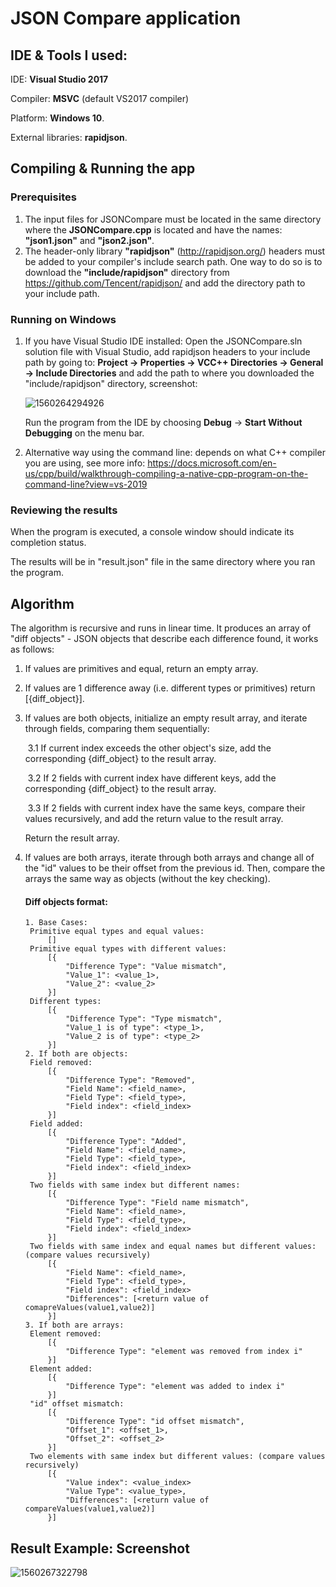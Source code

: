 # JSON Compare application

## IDE & Tools I used:

IDE: **Visual Studio 2017**  

Compiler:  **MSVC** (default VS2017 compiler)

Platform: **Windows 10**.

External libraries: **rapidjson**.

## Compiling & Running the app

### Prerequisites

1. The input files for JSONCompare must be located in the same directory where the **JSONCompare.cpp** is located and have the names: **"json1.json"** and **"json2.json"**.
2. The header-only library **"rapidjson"** (<http://rapidjson.org/>) headers must be added to your compiler's include search path. One way to do so is to download the **"include/rapidjson"** directory from <https://github.com/Tencent/rapidjson/> and add the directory path to your include path.

### Running on Windows

1. If you have Visual Studio IDE installed:  Open the JSONCompare.sln solution file with Visual Studio, add rapidjson headers to your include path by going to: **Project -> Properties -> VCC++ Directories -> General -> Include Directories** and add the path to where you downloaded the "include/rapidjson" directory, screenshot:

   ![1560264294926](https://ibb.co/bdYnGFV)

   

   Run the program from the IDE by choosing **Debug** -> **Start Without Debugging** on the menu bar.

2. Alternative way using the command line: depends on what C++ compiler you are using, see more info: <https://docs.microsoft.com/en-us/cpp/build/walkthrough-compiling-a-native-cpp-program-on-the-command-line?view=vs-2019>

### Reviewing the results

When the program is executed, a console window should indicate its completion status.

The results will be in "result.json" file in the same directory where you ran the program.



## Algorithm

The algorithm is recursive and runs in linear time. It produces an array of "diff objects" - JSON objects that describe each difference found, it works as follows:

1. If values are primitives and equal, return an empty array.

2. If values are 1 difference away (i.e. different types or primitives) return [{diff_object}].

3. If values are both objects, initialize an empty result array, and iterate through fields, comparing them sequentially:

   ​	3.1 If current index exceeds the other object's size, add the corresponding {diff_object} to the result array.

   ​	3.2 If 2 fields with current index have different keys, add the corresponding {diff_object} to the result array.

   ​	3.3 If 2 fields with current index have the same keys, compare their values recursively, and add the return value to the result array.

   Return the result array.

4. If values are both arrays, iterate through both arrays and change all of the "id" values to be their offset from the previous id. Then, compare the arrays the same way as objects (without the key checking).

   #### Diff objects format:

   ```
   1. Base Cases:
   	Primitive equal types and equal values:
   		[]
   	Primitive equal types with different values:
   		[{
   			"Difference Type": "Value mismatch",
   			"Value_1": <value_1>,
   			"Value_2": <value_2>
   		}]
   	Different types:
   		[{
   			"Difference Type": "Type mismatch",
   			"Value_1 is of type": <type_1>,
   			"Value_2 is of type": <type_2>
   		}]
   2. If both are objects:
   	Field removed:
   		[{
   			"Difference Type": "Removed",
   			"Field Name": <field_name>,
   			"Field Type": <field_type>,
   			"Field index": <field_index>
   		}]
   	Field added:
   		[{
   			"Difference Type": "Added",
   			"Field Name": <field_name>,
   			"Field Type": <field_type>,
   			"Field index": <field_index>
   		}]
   	Two fields with same index but different names:
   		[{
   			"Difference Type": "Field name mismatch",
   			"Field Name": <field_name>,
   			"Field Type": <field_type>,
   			"Field index": <field_index>
   		}]
   	Two fields with same index and equal names but different values: (compare values recursively)
   		[{
   			"Field Name": <field_name>,
   			"Field Type": <field_type>,
   			"Field index": <field_index>
   			"Differences": [<return value of comapreValues(value1,value2)]
   		}]
   3. If both are arrays:
   	Element removed:
   		[{
   			"Difference Type": "element was removed from index i"
   		}]
   	Element added:
   		[{
   			"Difference Type": "element was added to index i"
   		}]
   	"id" offset mismatch:
   		[{
   			"Difference Type": "id offset mismatch",
   			"Offset_1": <offset_1>,
   			"Offset_2": <offset_2>
   		}]
   	Two elements with same index but different values: (compare values recursively)
   		[{
   			"Value index": <value_index>
   			"Value Type": <value_type>,
   			"Differences": [<return value of compareValues(value1,value2)]
   		}]
   ```

   

## Result Example: Screenshot

![1560267322798](https://ibb.co/5KZ2xtp)
